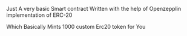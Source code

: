 Just A very basic Smart contract Written with the help of Openzepplin implementation of ERC-20

Which Basically Mints 1000 custom Erc20 token for You